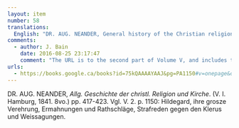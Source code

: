 ```yaml
---
layout: item
number: 58
translations:
  English: "DR. AUG. NEANDER, General history of the Christian religion and church. (V. I. Hamburg, 1841. 8vo.) pp. 417-423. Compare Vol. 2. p. 1150: Hildegard, her great veneration, admonishments, and advisements, condemnatory sermons against the clergy, and prognostications. [Trans. J. Bock and J. Bain]"
comments:
  - author: J. Bain
    date: 2016-08-25 23:17:47
    comment: "The URL is to the second part of Volume V, and includes the reference to Hildegard on p.1150. Although I've found a Volume V, part 1, the pagination ends before p.417."
urls:
  - https://books.google.ca/books?id=75kQAAAAYAAJ&pg=PA1150#v=onepage&q&f=false
---
```


DR. AUG. NEANDER, <em>Allg. Geschichte der christl. Religion und Kirche</em>. (V. I. Hamburg, 1841. 8vo.) pp. 417-423. Vgl. V. 2. p. 1150: Hildegard, ihre grosze Verehrung, Ermahnungen und Rathschläge, Strafreden gegen den Klerus und Weissagungen.

